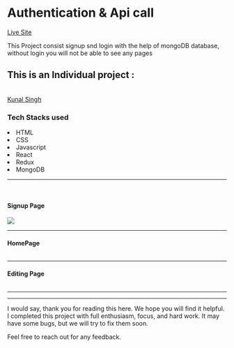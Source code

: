 <h1>Authentication & Api call</h1> 
<a href="https://cynohubkunal.netlify.app/">Live Site</a>
<p>This Project consist signup snd login with the help of mongoDB database, without login you will not be able to see any pages</p>
<h2>This is an Individual project :</h2>
<br>
<a href="https://github.com/kunalpratapsinghh">Kunal Singh</a>
<br>



<h3>Tech Stacks used </h3>

<li>HTML</li>

<li>CSS</li>

<li>Javascript</li>

<li>React</li>

<li>Redux</li>

<li>MongoDB</li>

<hr><br>


<h4>Signup Page</h4>
<img src="/> 
<hr>

<h4>Login Page</h4>
<img src=""/><hr>

<h4>HomePage</h4>
<img src=""/><hr>

<h4>Editing Page</h4>
<img src=""/><hr>

<hr>
I would say, thank you for reading this here. We hope you will find it helpful. I completed this project with full enthusiasm, focus, and hard work. It may have some bugs, but we will try to fix them soon.

Feel free to reach out  for any feedback.
